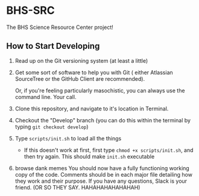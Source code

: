 BHS-SRC
=======

The BHS Science Resource Center project!

How to Start Developing
-----------------------

1. Read up on the Git versioning system (at least a little)
2. Get some sort of software to help you with Git ( either Atlassian SourceTree or the GitHub Client are recommended).

   Or, if you're feeling particularly masochistic, you can always use the command line. Your call.
3. Clone this repository, and navigate to it's location in Terminal.
4. Checkout the "Develop" branch (you can do this within the terminal by typing ``` git checkout develop ```)
5. Type ``` scripts/init.sh ``` to load all the things
     - If this doesn't work at first, first type ``` chmod +x scripts/init.sh ```, and then try again. This should make ``` init.sh ``` executable
6. browse dank memes
You should now have a fully functioning working copy of the code. Comments should be in each major file detailing how they work and their purpose. If you have any questions, Slack is your friend. (OR SO THEY SAY. HAHAHAHAHAHAHAH)
